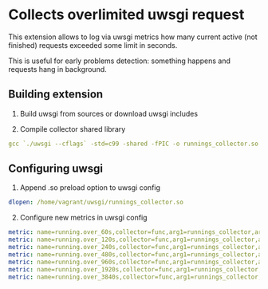 # Collects overlimited uwsgi request

This extension allows to log via uwsgi metrics how many current active (not finished) requests exceeded some limit in seconds.

This is useful for early problems detection: something happens and requests hang in background.

## Building extension

1. Build uwsgi from sources or download uwsgi includes

2. Compile collector shared library

```yaml
gcc `./uwsgi --cflags` -std=c99 -shared -fPIC -o runnings_collector.so runnings_collector.c
```

## Configuring uwsgi

1. Append .so preload option to uwsgi config

```yaml
dlopen: /home/vagrant/uwsgi/runnings_collector.so
```

2. Configure new metrics in uwsgi config

```yaml
metric: name=running.over_60s,collector=func,arg1=runnings_collector,arg2=60,freq=60
metric: name=running.over_120s,collector=func,arg1=runnings_collector,arg2=120,freq=60
metric: name=running.over_240s,collector=func,arg1=runnings_collector,arg2=240,freq=60
metric: name=running.over_480s,collector=func,arg1=runnings_collector,arg2=480,freq=60
metric: name=running.over_960s,collector=func,arg1=runnings_collector,arg2=960,freq=60
metric: name=running.over_1920s,collector=func,arg1=runnings_collector,arg2=1920,freq=60
metric: name=running.over_3840s,collector=func,arg1=runnings_collector,arg2=3840,freq=60
```